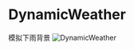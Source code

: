 # DynamicWeather
模拟下雨背景
![DynamicWeather](https://github.com/juaser/DynamicWeather/blob/master/weather.gif)
